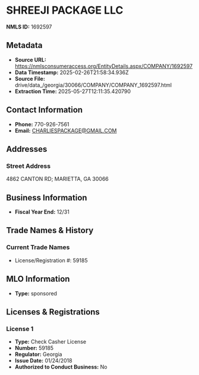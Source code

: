 # SHREEJI PACKAGE LLC

**NMLS ID:** 1692597

## Metadata
- **Source URL:** https://nmlsconsumeraccess.org/EntityDetails.aspx/COMPANY/1692597
- **Data Timestamp:** 2025-02-26T21:58:34.936Z
- **Source File:** drive/data_/georgia/30066/COMPANY/COMPANY_1692597.html
- **Extraction Time:** 2025-05-27T12:11:35.420790

## Contact Information
- **Phone:** 770-926-7561
- **Email:** CHARLIESPACKAGE@GMAIL.COM

## Addresses
### Street Address
4862 CANTON RD; MARIETTA, GA 30066

## Business Information
- **Fiscal Year End:** 12/31

## Trade Names & History
### Current Trade Names
- License/Registration #: 59185

## MLO Information
- **Type:** sponsored

## Licenses & Registrations

### License 1
- **Type:** Check Casher License
- **Number:** 59185
- **Regulator:** Georgia
- **Issue Date:** 01/24/2018
- **Authorized to Conduct Business:** No
